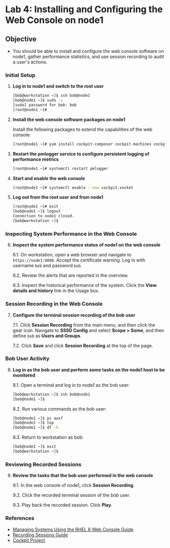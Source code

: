 # Lab 4: Installing and Configuring the Web Console on node1

## Objective

- You should be able to install and configure the web console software on node1, gather performance statistics, and use session recording to audit a user's actions.

### Initial Setup

1. **Log in to node1 and switch to the root user**

   ```bash
   [bob@workstation ~]$ ssh bob@node1
   [bob@node1 ~]$ sudo -i
   [sudo] password for bob: bob
   [root@node1 ~]#
   ```

2. **Install the web console software packages on node1**

   Install the following packages to extend the capabilities of the web console:

   ```bash
   [root@node1 ~]# yum install cockpit-composer cockpit-machines cockpit-pcp cockpit-podman cockpit-session-recording tlog
   ```

3. **Restart the pmlogger service to configure persistent logging of performance metrics**

   ```bash
   [root@node1 ~]# systemctl restart pmlogger
   ```

4. **Start and enable the web console**

   ```bash
   [root@node1 ~]# systemctl enable --now cockpit.socket
   ```

5. **Log out from the root user and from node1**

   ```bash
   [root@node1 ~]# exit
   [bob@node1 ~]$ logout
   Connection to node1 closed.
   [bob@workstation ~]$
   ```

### Inspecting System Performance in the Web Console

6. **Inspect the system performance status of node1 on the web console**

   6.1. On workstation, open a web browser and navigate to `https://node1:9090`. Accept the certificate warning. Log in with username `bob` and password `bob`.

   6.2. Review the alerts that are reported in the overview.

   6.3. Inspect the historical performance of the system. Click the **View details and history** link in the Usage box.

### Session Recording in the Web Console

7. **Configure the terminal session recording of the bob user**

   7.1. Click **Session Recording** from the main menu, and then click the gear icon. Navigate to **SSSD Config** and select **Scope > Some**, and then define `bob` as **Users and Groups**.

   7.2. Click **Save** and click **Session Recording** at the top of the page.

### Bob User Activity

8. **Log in as the bob user and perform some tasks on the node1 host to be monitored**

   8.1. Open a terminal and log in to node1 as the bob user:

   ```bash
   [bob@workstation ~]$ ssh bob@node1
   [bob@node1 ~]$
   ```

   8.2. Run various commands as the bob user:

   ```bash
   [bob@node1 ~]$ ps auxf
   [bob@node1 ~]$ top
   [bob@node1 ~]$ df -h
   ```

   8.3. Return to workstation as bob:

   ```bash
   [bob@node1 ~]$ exit
   [bob@workstation ~]$
   ```

### Reviewing Recorded Sessions

9. **Review the tasks that the bob user performed in the web console**

   9.1. In the web console of node1, click **Session Recording**.

   9.2. Click the recorded terminal session of the bob user.

   9.3. Play back the recorded session. Click **Play**.

### References

- [Managing Systems Using the RHEL 8 Web Console Guide](https://access.redhat.com/documentation/en-us/red_hat_enterprise_linux/8/htmlsingle/managing_systems_using_the_rhel_8_web_console/index)
- [Recording Sessions Guide](https://access.redhat.com/documentation/en-us/red_hat_enterprise_linux/8/htmlsingle/recording_sessions/index)
- [Cockpit Project](http://www.cockpit-project.org)
